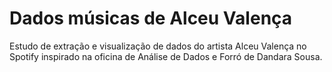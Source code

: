 # Dados músicas de Alceu Valença
Estudo de extração e visualização de dados do artista Alceu Valença no Spotify inspirado na oficina de Análise de Dados e Forró de Dandara Sousa.

